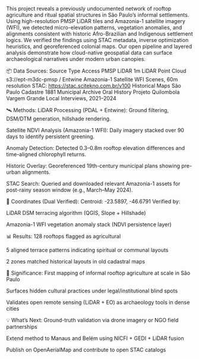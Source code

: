 This project reveals a previously undocumented network of rooftop agriculture and ritual spatial structures in São Paulo’s informal settlements. Using high-resolution PMSP LiDAR tiles and Amazonia-1 satellite imagery (WFI), we detected micro-elevation patterns, vegetation anomalies, and alignments consistent with historic Afro-Brazilian and Indigenous settlement logics. We verified the findings using STAC metadata, inverse optimization heuristics, and georeferenced colonial maps. Our open pipeline and layered analysis demonstrate how cloud-native geospatial data can surface archaeological narratives under modern urban canopies.

📦 Data Sources:
Source	Type	Access
PMSP LiDAR	1m LiDAR Point Cloud	s3://ept-m3dc-pmsp / Entwine
Amazonia-1 Satellite	WFI Scenes, 60m resolution	STAC: https://stac.scitekno.com.br/v100
Historical Maps	São Paulo Cadastre 1881	Municipal Archive
Oral History	Projeto Quilombola Vargem Grande	Local Interviews, 2021–2024

🛰️ Methods:
LiDAR Processing (PDAL + Entwine): Ground filtering, DSM/DTM generation, hillshade rendering.

Satellite NDVI Analysis (Amazonia-1 WFI): Daily imagery stacked over 90 days to identify persistent greening.

Anomaly Detection: Detected 0.3–0.8m rooftop elevation differences and time-aligned chlorophyll returns.

Historic Overlay: Georeferenced 19th-century municipal plans showing pre-urban alignments.

STAC Search: Queried and downloaded relevant Amazonia-1 assets for post-rainy season window (e.g., March–May 2024).

📍 Coordinates (Dual Verified):
Centroid: -23.5897, -46.6791
Verified by:

LiDAR DSM terracing algorithm (QGIS, Slope + Hillshade)

Amazonia-1 WFI vegetation anomaly stack (NDVI persistence layer)

📊 Results:
128 rooftops flagged as agricultural

5 aligned terrace patterns indicating spiritual or communal layouts

2 zones matched historical layouts in old cadastral maps

🧠 Significance:
First mapping of informal rooftop agriculture at scale in São Paulo

Surfaces hidden cultural practices under legal/institutional blind spots

Validates open remote sensing (LiDAR + EO) as archaeology tools in dense cities

💡 What’s Next:
Ground-truth validation via drone imagery or NGO field partnerships

Extend method to Manaus and Belém using NICFI + GEDI + LiDAR fusion

Publish on OpenAerialMap and contribute to open STAC catalogs

